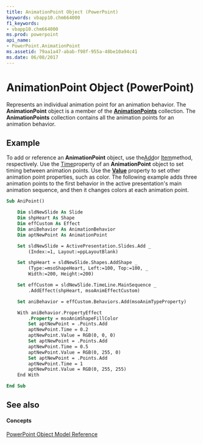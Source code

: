 ```yaml
---
title: AnimationPoint Object (PowerPoint)
keywords: vbapp10.chm664000
f1_keywords:
- vbapp10.chm664000
ms.prod: powerpoint
api_name:
- PowerPoint.AnimationPoint
ms.assetid: 79aa1a47-abab-f98f-955a-48be10a94c41
ms.date: 06/08/2017
---
```



# AnimationPoint Object (PowerPoint)

Represents an individual animation point for an animation behavior. The  **AnimationPoint** object is a member of the **[AnimationPoints](PowerPoint.AnimationPoints.md)** collection. The **AnimationPoints** collection contains all the animation points for an animation behavior.


## Example

To add or reference an  **AnimationPoint** object, use the[Add](PowerPoint.AnimationPoints.Add.md)or [Item](PowerPoint.AnimationPoints.Item.md)method, respectively. Use the [Time](PowerPoint.AnimationPoint.Time.md)property of an  **AnimationPoint** object to set timing between animation points. Use the **[Value](PowerPoint.AnimationPoint.Value.md)** property to set other animation point properties, such as color. The following example adds three animation points to the first behavior in the active presentation's main animation sequence, and then it changes colors at each animation point.


```vb
Sub AniPoint()

    Dim sldNewSlide As Slide
    Dim shpHeart As Shape
    Dim effCustom As Effect
    Dim aniBehavior As AnimationBehavior
    Dim aptNewPoint As AnimationPoint

    Set sldNewSlide = ActivePresentation.Slides.Add _
        (Index:=1, Layout:=ppLayoutBlank)

    Set shpHeart = sldNewSlide.Shapes.AddShape _
        (Type:=msoShapeHeart, Left:=100, Top:=100, _
        Width:=200, Height:=200)

    Set effCustom = sldNewSlide.TimeLine.MainSequence _
        .AddEffect(shpHeart, msoAnimEffectCustom)

    Set aniBehavior = effCustom.Behaviors.Add(msoAnimTypeProperty)

    With aniBehavior.PropertyEffect
        .Property = msoAnimShapeFillColor
        Set aptNewPoint = .Points.Add
        aptNewPoint.Time = 0.2
        aptNewPoint.Value = RGB(0, 0, 0)
        Set aptNewPoint = .Points.Add
        aptNewPoint.Time = 0.5
        aptNewPoint.Value = RGB(0, 255, 0)
        Set aptNewPoint = .Points.Add
        aptNewPoint.Time = 1
        aptNewPoint.Value = RGB(0, 255, 255)
    End With

End Sub
```


## See also


#### Concepts


[PowerPoint Object Model Reference](object-model-powerpoint-vba-reference.md)

